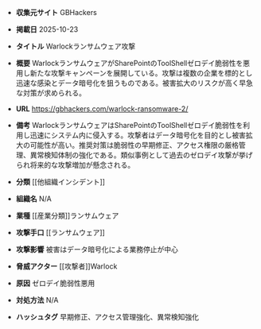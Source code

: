 - **収集元サイト**
GBHackers

- **掲載日**
2025-10-23

- **タイトル**
Warlockランサムウェア攻撃

- **概要**
WarlockランサムウェアがSharePointのToolShellゼロデイ脆弱性を悪用し新たな攻撃キャンペーンを展開している。攻撃は複数の企業を標的とし迅速な感染とデータ暗号化を狙うものである。被害拡大のリスクが高く早急な対策が求められる。

- **URL**
https://gbhackers.com/warlock-ransomware-2/

- **備考**
WarlockランサムウェアはSharePointのToolShellゼロデイ脆弱性を利用し迅速にシステム内に侵入する。攻撃者はデータ暗号化を目的とし被害拡大の可能性が高い。推奨対策は脆弱性の早期修正、アクセス権限の厳格管理、異常検知体制の強化である。類似事例として過去のゼロデイ攻撃が挙げられ将来的な攻撃増加が懸念される。

- **分類**
[[他組織インシデント]]

- **組織名**
N/A

- **業種**
[[産業分類]]ランサムウェア

- **攻撃手口**
[[ランサムウェア]]

- **攻撃影響**
被害はデータ暗号化による業務停止が中心

- **脅威アクター**
[[攻撃者]]Warlock

- **原因**
ゼロデイ脆弱性悪用

- **対処方法**
N/A

- **ハッシュタグ**
早期修正、アクセス管理強化、異常検知強化
